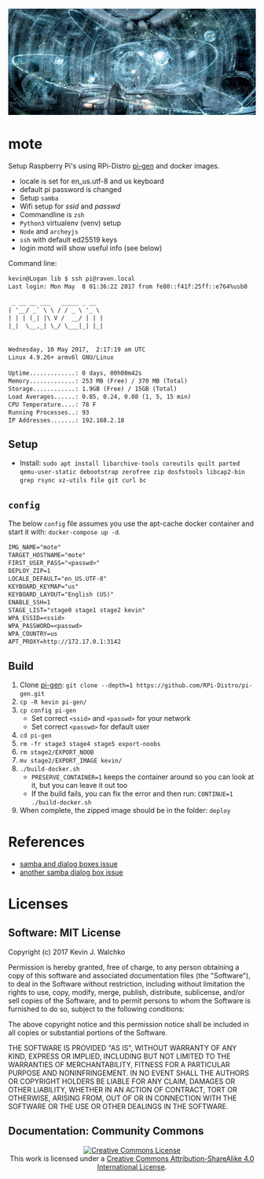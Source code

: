 ![](pics/mote.jpg)

# mote

Setup Raspberry Pi's using RPi-Distro [pi-gen](https://github.com/RPi-Distro/pi-gen)
and docker images.

- locale is set for en_us.utf-8 and us keyboard
- default pi password is changed
- Setup `samba`
- Wifi setup for *ssid* and *passwd*
- Commandline is `zsh`
- `Python3` virtualenv (venv) setup
- `Node` and `archeyjs`
- `ssh` with default ed25519 keys
- login motd will show useful info (see below)

Command line:

	kevin@Logan lib $ ssh pi@raven.local
	Last login: Mon May  8 01:36:22 2017 from fe80::f41f:25ff::e764%usb0

	 _ __ __ ___   _____ _ __  
	| '__/ _` \ \ / / _ \ '_ \
	| | | (_| |\ V /  __/ | | |
	|_|  \__,_| \_/ \___|_| |_|


	Wednesday, 10 May 2017,  2:17:19 am UTC
	Linux 4.9.26+ armv6l GNU/Linux

	Uptime.............: 0 days, 00h00m42s
	Memory.............: 253 MB (Free) / 370 MB (Total)
	Storage............: 1.9GB (Free) / 15GB (Total)
	Load Averages......: 0.85, 0.24, 0.08 (1, 5, 15 min)
	CPU Temperature....: 78 F
	Running Processes..: 93
	IP Addresses.......: 192.168.2.18


## Setup

- Install: `sudo apt install libarchive-tools coreutils quilt parted qemu-user-static debootstrap zerofree zip dosfstools libcap2-bin grep rsync xz-utils file git curl bc`

## `config`

The below `config` file assumes you use the apt-cache docker container and 
start it with: `docker-compose up -d`.

```
IMG_NAME="mote"
TARGET_HOSTNAME="mote"
FIRST_USER_PASS="<passwd>"
DEPLOY_ZIP=1
LOCALE_DEFAULT="en_US.UTF-8"
KEYBOARD_KEYMAP="us"
KEYBOARD_LAYOUT="English (US)"
ENABLE_SSH=1
STAGE_LIST="stage0 stage1 stage2 kevin"
WPA_ESSID=<ssid>
WPA_PASSWORD=<passwd>
WPA_COUNTRY=us
APT_PROXY=http://172.17.0.1:3142
```

## Build

1. Clone [pi-gen](https://github.com/RPi-Distro/pi-gen): `git clone --depth=1 https://github.com/RPi-Distro/pi-gen.git`
1. `cp -R kevin pi-gen/`
1. `cp config pi-gen`
	- Set correct `<ssid>` and `<passwd>` for your network
	- Set correct `<passwd>` for default user
1. `cd pi-gen`
1. `rm -fr stage3 stage4 stage5 export-noobs`
1. `rm stage2/EXPORT_NOOB`
1. `mv stage2/EXPORT_IMAGE kevin/`
1. `./build-docker.sh`
	- `PRESERVE_CONTAINER=1` keeps the container around so you can look at it, but you can leave it out too
	- If the build fails, you can fix the error and then run: `CONTINUE=1 ./build-docker.sh`
1. When complete, the zipped image should be in the folder: `deploy`

# References

- [samba and dialog boxes issue](https://askubuntu.com/a/104912)
- [another samba dialog box issue](https://raphaelhertzog.com/2010/09/21/debian-conffile-configuration-file-managed-by-dpkg/)

# Licenses

## Software: MIT License

Copyright (c) 2017 Kevin J. Walchko

Permission is hereby granted, free of charge, to any person obtaining a copy of
this software and associated documentation files (the "Software"), to deal in
the Software without restriction, including without limitation the rights to
use, copy, modify, merge, publish, distribute, sublicense, and/or sell copies
of the Software, and to permit persons to whom the Software is furnished to do
so, subject to the following conditions:

The above copyright notice and this permission notice shall be included in all
copies or substantial portions of the Software.

THE SOFTWARE IS PROVIDED "AS IS", WITHOUT WARRANTY OF ANY KIND, EXPRESS OR
IMPLIED, INCLUDING BUT NOT LIMITED TO THE WARRANTIES OF MERCHANTABILITY, FITNESS
FOR A PARTICULAR PURPOSE AND NONINFRINGEMENT. IN NO EVENT SHALL THE AUTHORS OR
COPYRIGHT HOLDERS BE LIABLE FOR ANY CLAIM, DAMAGES OR OTHER LIABILITY, WHETHER
IN AN ACTION OF CONTRACT, TORT OR OTHERWISE, ARISING FROM, OUT OF OR IN
CONNECTION WITH THE SOFTWARE OR THE USE OR OTHER DEALINGS IN THE SOFTWARE.

## Documentation: Community Commons

<p align="center">
	<a rel="license" href="http://creativecommons.org/licenses/by-sa/4.0/">
		<img alt="Creative Commons License"  src="https://i.creativecommons.org/l/by-sa/4.0/88x31.png" />
	</a>
	<br />This work is licensed under a <a rel="license" href="http://creativecommons.org/licenses/by-sa/4.0/">Creative Commons Attribution-ShareAlike 4.0 International License</a>.
</p>
